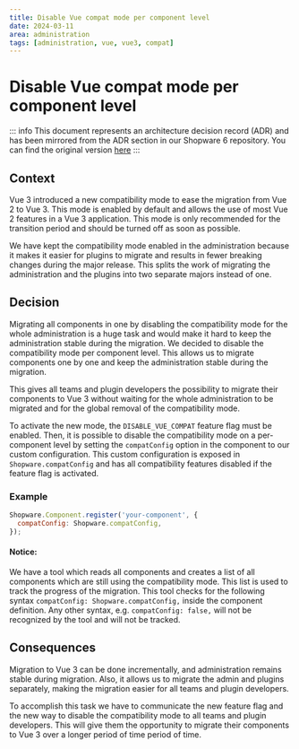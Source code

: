 ```yaml
---
title: Disable Vue compat mode per component level
date: 2024-03-11
area: administration
tags: [administration, vue, vue3, compat]
---
```


# Disable Vue compat mode per component level

::: info
This document represents an architecture decision record (ADR) and has been mirrored from the ADR section in our Shopware 6 repository.
You can find the original version [here](https://github.com/shopware/shopware/blob/trunk/adr/2024-03-11-disable-vue-compat-mode-per-component-level.md)
:::

## Context

Vue 3 introduced a new compatibility mode to ease the migration from Vue 2 to Vue 3. This mode is enabled by default
and allows the use of most Vue 2 features in a Vue 3 application. This mode is only recommended for the transition period
and should be turned off as soon as possible.

We have kept the compatibility mode enabled in the administration because it makes it easier for plugins to migrate 
and results in fewer breaking changes during the major release. This splits the work of migrating the administration
and the plugins into two separate majors instead of one.

## Decision

Migrating all components in one by disabling the compatibility mode for the whole administration is a huge task and
would make it hard to keep the administration stable during the migration. We decided to disable the compatibility mode
per component level. This allows us to migrate components one by one and keep the administration stable during the migration.

This gives all teams and plugin developers the possibility to migrate their components to Vue 3 without waiting for the
whole administration to be migrated and for the global removal of the compatibility mode.

To activate the new mode, the `DISABLE_VUE_COMPAT` feature flag must be enabled. Then, it is possible to disable the
compatibility mode on a per-component level by setting the `compatConfig` option in the component to our custom configuration.
This custom configuration is exposed in `Shopware.compatConfig` and has all compatibility features disabled if the 
feature flag is activated.

### Example

```javascript
Shopware.Component.register('your-component', {
  compatConfig: Shopware.compatConfig,
});
```

#### Notice:
We have a tool which reads all components and creates a list of all components which are still using the
compatibility mode. This list is used to track the progress of the migration. This tool checks for the following
syntax `compatConfig: Shopware.compatConfig,` inside the component definition. Any other syntax, e.g. `compatConfig: false,`
will not be recognized by the tool and will not be tracked.

## Consequences

Migration to Vue 3 can be done incrementally, and administration remains stable during migration. Also, it allows us to
migrate the admin and plugins separately, making the migration easier for all teams and plugin developers.

To accomplish this task we have to communicate the new feature flag and the new way to disable the compatibility mode
to all teams and plugin developers. This will give them the opportunity to migrate their components to Vue 3 over a 
longer period of time period of time.
